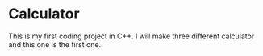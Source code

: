 # Calculator
This is my first coding project in C++. I will make three different calculator and this one is the first one.
